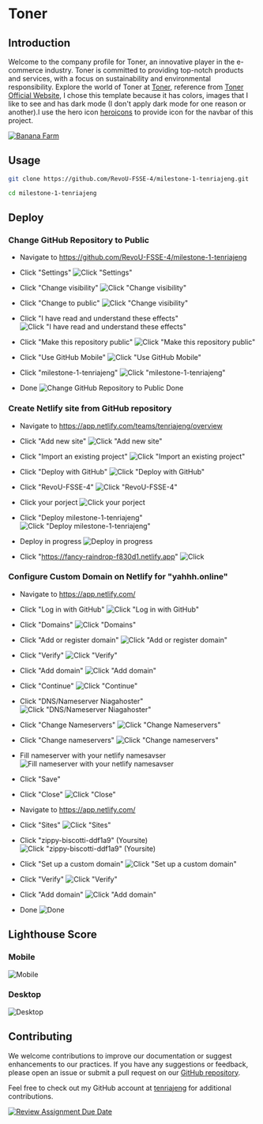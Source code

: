 # Toner

## Introduction

Welcome to the company profile for Toner, an innovative player in the e-commerce industry. Toner is committed to providing top-notch products and services, with a focus on sustainability and environmental responsibility. Explore the world of Toner at [Toner](https://yahhh.online/), reference from [Toner Official Website](https://themesbrand.com/toner/html/frontend/index.html), I chose this template because it has colors, images that I like to see and has dark mode (I don't apply dark mode for one reason or another).I use the hero icon [heroicons](https://heroicons.com) to provide  icon for the navbar of this project.

[![Banana Farm](https://themesbrand.com/toner/html/assets/images/logo-light.png)](https://yahhh.online/)

## Usage

```bash
git clone https://github.com/RevoU-FSSE-4/milestone-1-tenriajeng.git
```

```bash
cd milestone-1-tenriajeng
```

## Deploy

### Change GitHub Repository to Public
- Navigate to https://github.com/RevoU-FSSE-4/milestone-1-tenriajeng

- Click "Settings" 
![Click "Settings"](https://sejawat.s3.ap-southeast-1.amazonaws.com/sejawat/file/b99708ff494ebf5d97cbde71fd15766d/Screenshot-2024-03-01-at-21.16.20.png)

- Click "Change visibility"
![Click "Change visibility"](https://sejawat.s3.ap-southeast-1.amazonaws.com/sejawat/file/1a39b466cf53b58cd1ae6c3c9c5d7065/Screenshot-2024-03-01-at-21.16.48.png)

- Click "Change to public"
![Click "Change visibility"](https://sejawat.s3.ap-southeast-1.amazonaws.com/sejawat/file/978bfdb36e9720a938652fa65c5c2320/Screenshot-2024-03-01-at-21.17.15.png)

- Click "I have read and understand these effects" 
![Click "I have read and understand these effects" ](https://sejawat.s3.ap-southeast-1.amazonaws.com/sejawat/file/393657b6941729170aa392d54cd64c66/Screenshot-2024-03-01-at-21.17.27.png)

- Click "Make this repository public"
![Click "Make this repository public"](https://sejawat.s3.ap-southeast-1.amazonaws.com/sejawat/file/720a252b03ac474630b10ee310127f7b/Screenshot-2024-03-01-at-21.17.50.png)

- Click "Use GitHub Mobile"
![Click "Use GitHub Mobile"](https://sejawat.s3.ap-southeast-1.amazonaws.com/sejawat/file/5febd7f84aae1d63eaa041a18177298f/Screenshot-2024-03-01-at-21.18.01.png)

- Click "milestone-1-tenriajeng"
![Click "milestone-1-tenriajeng"](https://sejawat.s3.ap-southeast-1.amazonaws.com/sejawat/file/11744cadfb5c892565aaac523d331ac7/Screenshot-2024-03-01-at-21.18.19.png)

- Done
![Change GitHub Repository to Public Done](https://sejawat.s3.ap-southeast-1.amazonaws.com/sejawat/file/bdf18be1ebc35df70ed8e2c3b7070be5/Screenshot-2024-03-01-at-21.18.37.png)

### Create Netlify site from GitHub repository
- Navigate to <https://app.netlify.com/teams/tenriajeng/overview>
- Click "Add new site"
![Click "Add new site"](https://sejawat.s3.ap-southeast-1.amazonaws.com/sejawat/file/4c76f7521da6e8b8b9c0b81f6dfdd8d8/Screenshot-2024-03-01-at-22.28.47.png)

- Click "Import an existing project"
![Click "Import an existing project"](https://sejawat.s3.ap-southeast-1.amazonaws.com/sejawat/file/4e05246ed84a69731d8d2aecbef8fbaa/Screenshot-2024-03-01-at-22.28.57.png)

- Click "Deploy with GitHub"
![Click "Deploy with GitHub"](https://sejawat.s3.ap-southeast-1.amazonaws.com/sejawat/file/b978ccf08ce740b6fc98d821671d7d05/Screenshot-2024-03-01-at-22.29.07.png)

- Click "RevoU-FSSE-4"
 ![Click "RevoU-FSSE-4"](https://sejawat.s3.ap-southeast-1.amazonaws.com/sejawat/file/be10e84bce63d8056974d17c446dbb16/Screenshot-2024-03-01-at-22.29.28.png)

- Click your porject
![Click your porject](https://sejawat.s3.ap-southeast-1.amazonaws.com/sejawat/file/ed33f2c3cabd869da966c9117c10881c/Screenshot-2024-03-01-at-22.29.38.png)

- Click "Deploy milestone-1-tenriajeng"
![Click "Deploy milestone-1-tenriajeng"](https://sejawat.s3.ap-southeast-1.amazonaws.com/sejawat/file/fbb0153a83f69d302f53c7e395fbc941/Screenshot-2024-03-01-at-22.29.49.png)

- Deploy in progress
![Deploy in progress](https://sejawat.s3.ap-southeast-1.amazonaws.com/sejawat/file/9b2a488859cebb83258769590a9d8f69/Screenshot-2024-03-01-at-22.29.59.png)

- Click "<https://fancy-raindrop-f830d1.netlify.app>"
![Click](https://sejawat.s3.ap-southeast-1.amazonaws.com/sejawat/file/18f6089ea1d0e592f77620095c4c4019/Screenshot-2024-03-01-at-22.30.11.png)

### Configure Custom Domain on Netlify for "yahhh.online"

- Navigate to https://app.netlify.com/
- Click "Log in with GitHub"
![Click "Log in with GitHub"](https://sejawat.s3.ap-southeast-1.amazonaws.com/sejawat/file/3a0c55e344d6e0f3808a9259f0e98e5d/Screenshot-2024-03-01-at-21.21.51.png)

- Click "Domains"
![Click "Domains"](https://sejawat.s3.ap-southeast-1.amazonaws.com/sejawat/file/13d3f383f40edca838281954116e0d47/Screenshot-2024-03-01-at-21.22.07.png)

- Click "Add or register domain"
![Click "Add or register domain"](https://sejawat.s3.ap-southeast-1.amazonaws.com/sejawat/file/92368fd1bac5765eeb75740faae5cafb/Screenshot-2024-03-01-at-21.23.37.png)

- Click "Verify"
![Click "Verify"](https://sejawat.s3.ap-southeast-1.amazonaws.com/sejawat/file/ac4190436b2af2e6bda57ba12de156d5/Screenshot-2024-03-01-at-21.24.05.png)

- Click "Add domain"
![Click "Add domain"](https://sejawat.s3.ap-southeast-1.amazonaws.com/sejawat/file/ea800f37ae11da8f8df9a7503ec21fbc/Screenshot-2024-03-01-at-21.24.23.png)

- Click "Continue"
![Click "Continue"](https://sejawat.s3.ap-southeast-1.amazonaws.com/sejawat/file/281d25c54c5f1129c49e225940b3c033/Screenshot-2024-03-01-at-21.24.50.png)

- Click "DNS/Nameserver Niagahoster"
![Click "DNS/Nameserver Niagahoster"](https://sejawat.s3.ap-southeast-1.amazonaws.com/sejawat/file/c994d4208fd644f313b3ca7e8652465d/Screenshot-2024-03-01-at-21.25.23.png)

- Click "Change Nameservers"
![Click "Change Nameservers"](https://sejawat.s3.ap-southeast-1.amazonaws.com/sejawat/file/8a75c98962c5707ec759109a06038067/Screenshot-2024-03-01-at-21.25.35.png)

- Click "Change nameservers"
![Click "Change nameservers"](https://sejawat.s3.ap-southeast-1.amazonaws.com/sejawat/file/8e2624a6401104e2602f39457ae9dfa0/Screenshot-2024-03-01-at-21.25.54.png)

- Fill nameserver with your netlify namesavser 
![Fill nameserver with your netlify namesavser](https://sejawat.s3.ap-southeast-1.amazonaws.com/sejawat/file/79776e23e610a1ce9f0a7d2d774936e0/Screenshot-2024-03-01-at-21.26.26.png)
- Click "Save"

- Click "Close"
![Click "Close"](https://sejawat.s3.ap-southeast-1.amazonaws.com/sejawat/file/b6a8cffe6057c827aa3318260154b59e/Screenshot-2024-03-01-at-21.26.38.png)

- Navigate to https://app.netlify.com/
- Click "Sites"
![Click "Sites"](https://sejawat.s3.ap-southeast-1.amazonaws.com/sejawat/file/e010db89e52535d69d5ee3f537d3b7b1/Screenshot-2024-03-01-at-21.27.15.png)

- Click "zippy-biscotti-ddf1a9" (Yoursite)
![Click "zippy-biscotti-ddf1a9" (Yoursite)](https://sejawat.s3.ap-southeast-1.amazonaws.com/sejawat/file/c4c5c76bda9e01d6b4dc0ed4eb807eaa/Screenshot-2024-03-01-at-21.27.27.png)

- Click "Set up a custom domain"
![Click "Set up a custom domain"](https://sejawat.s3.ap-southeast-1.amazonaws.com/sejawat/file/195cd5ec2f9f4b539f9e621285181c80/Screenshot-2024-03-01-at-21.27.41.png)

- Click "Verify"
![Click "Verify"](https://sejawat.s3.ap-southeast-1.amazonaws.com/sejawat/file/b936117c623576bce5c0562035e8d407/Screenshot-2024-03-01-at-21.28.04.png)

- Click "Add domain"
![Click "Add domain"](https://sejawat.s3.ap-southeast-1.amazonaws.com/sejawat/file/e3d720baf9870c6abb550a05911db7f1/Screenshot-2024-03-01-at-21.28.43.png)

- Done
![Done](https://sejawat.s3.ap-southeast-1.amazonaws.com/sejawat/file/da9a936d26e5f92dabfb5fc3e480611a/Screenshot-2024-03-01-at-21.28.55.png)

## Lighthouse Score 
### Mobile
![Mobile](https://sejawat.s3.ap-southeast-1.amazonaws.com/sejawat/file/573b9018e7ac9d250371f249ef600bfe/mobile.png)

### Desktop
![Desktop](https://sejawat.s3.ap-southeast-1.amazonaws.com/sejawat/file/6c0520909e8224442314d30001121209/desktop.png)

## Contributing
We welcome contributions to improve our documentation or suggest enhancements to our practices. If you have any suggestions or feedback, please open an issue or submit a pull request on our [GitHub repository](https://github.com/RevoU-FSSE-4/milestone-1-tenriajeng).

Feel free to check out my GitHub account at [tenriajeng](https://github.com/tenriajeng) for additional contributions.

[![Review Assignment Due Date](https://classroom.github.com/assets/deadline-readme-button-24ddc0f5d75046c5622901739e7c5dd533143b0c8e959d652212380cedb1ea36.svg)](https://classroom.github.com/a/NtxSJSoQ)

